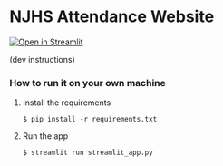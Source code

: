 # NJHS Attendance Website

[![Open in Streamlit]([https://static.streamlit.io/badges/streamlit_badge_black_white.svg)](https://blank-app-template.streamlit.app/](https://njhsattendance.streamlit.app/))

(dev instructions)
### How to run it on your own machine

1. Install the requirements

   ```
   $ pip install -r requirements.txt
   ```

2. Run the app

   ```
   $ streamlit run streamlit_app.py
   ```
